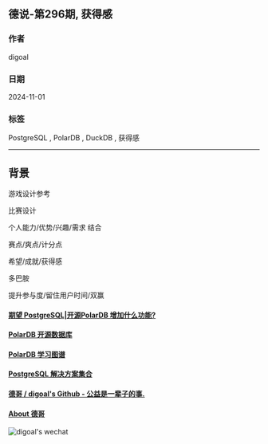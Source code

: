 ## 德说-第296期, 获得感  
                                                                                            
### 作者                                                                
digoal                                                                
                                                                       
### 日期                                                                     
2024-11-01                                                               
                                                                    
### 标签                                                                  
PostgreSQL , PolarDB , DuckDB , 获得感      
                                                                                           
----                                                                    
                                                                                  
## 背景   
游戏设计参考  
  
比赛设计  

个人能力/优势/兴趣/需求 结合  

赛点/爽点/计分点  
  
希望/成就/获得感  
  
多巴胺  
    
提升参与度/留住用户时间/双赢    
  
  
  
#### [期望 PostgreSQL|开源PolarDB 增加什么功能?](https://github.com/digoal/blog/issues/76 "269ac3d1c492e938c0191101c7238216")
  
  
#### [PolarDB 开源数据库](https://openpolardb.com/home "57258f76c37864c6e6d23383d05714ea")
  
  
#### [PolarDB 学习图谱](https://www.aliyun.com/database/openpolardb/activity "8642f60e04ed0c814bf9cb9677976bd4")
  
  
#### [PostgreSQL 解决方案集合](../201706/20170601_02.md "40cff096e9ed7122c512b35d8561d9c8")
  
  
#### [德哥 / digoal's Github - 公益是一辈子的事.](https://github.com/digoal/blog/blob/master/README.md "22709685feb7cab07d30f30387f0a9ae")
  
  
#### [About 德哥](https://github.com/digoal/blog/blob/master/me/readme.md "a37735981e7704886ffd590565582dd0")
  
  
![digoal's wechat](../pic/digoal_weixin.jpg "f7ad92eeba24523fd47a6e1a0e691b59")
  
